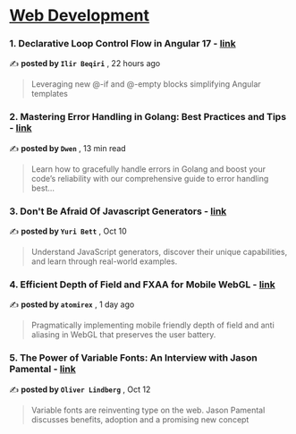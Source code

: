 
<h1><a href=https://medium.com/tag/web-development/recommended target="_blank" rel="noopener noreferrer">Web Development</a></h1>
<h3>1. Declarative Loop Control Flow in Angular 17 - <a href=https://medium.com/@lilbeqiri/declarative-loop-control-flow-in-angular-17-e48af8570f82?source=tag_recommended_feed---------0-84----------web_development----------5a92adb9_2853_4b76_9d81_8b3da61a8492------- target="_blank" rel="noopener noreferrer">link</a></h3>

✍️ **posted by `Ilir Beqiri`** <date> , 22 hours ago</date>

<blockquote>Leveraging new @-if and @-empty blocks simplifying Angular templates</blockquote>

<h3>2. Mastering Error Handling in Golang: Best Practices and Tips - <a href=https://medium.com/itnext/mastering-error-handling-in-golang-best-practices-and-tips-f6dbfbd66cdd?source=tag_recommended_feed---------1-107----------web_development----------5a92adb9_2853_4b76_9d81_8b3da61a8492------- target="_blank" rel="noopener noreferrer">link</a></h3>

✍️ **posted by `Dwen`** <date> , 13 min read</date>

<blockquote>Learn how to gracefully handle errors in Golang and boost your code’s reliability with our comprehensive guide to error handling best…</blockquote>

<h3>3. Don't Be Afraid Of Javascript Generators - <a href=https://medium.com/stackademic/dont-be-afraid-of-javascript-generators-15c998aea652?source=tag_recommended_feed---------2-85----------web_development----------5a92adb9_2853_4b76_9d81_8b3da61a8492------- target="_blank" rel="noopener noreferrer">link</a></h3>

✍️ **posted by `Yuri Bett`** <date> , Oct 10</date>

<blockquote>Understand JavaScript generators, discover their unique capabilities, and learn through real-world examples.</blockquote>

<h3>4. Efficient Depth of Field and FXAA for Mobile WebGL - <a href=https://medium.com/@atomirex/efficient-depth-of-field-and-fxaa-for-mobile-webgl-3e6daa4957d3?source=tag_recommended_feed---------3-84----------web_development----------5a92adb9_2853_4b76_9d81_8b3da61a8492------- target="_blank" rel="noopener noreferrer">link</a></h3>

✍️ **posted by `atomirex`** <date> , 1 day ago</date>

<blockquote>Pragmatically implementing mobile friendly depth of field and anti aliasing in WebGL that preserves the user battery.</blockquote>

<h3>5. The Power of Variable Fonts: An Interview with Jason Pamental - <a href=https://medium.com/ux-and-front-end-interviews/the-power-of-variable-fonts-an-interview-with-jason-pamental-a38f56c6084?source=tag_recommended_feed---------4-107----------web_development----------5a92adb9_2853_4b76_9d81_8b3da61a8492------- target="_blank" rel="noopener noreferrer">link</a></h3>

✍️ **posted by `Oliver Lindberg`** <date> , Oct 12</date>

<blockquote>Variable fonts are reinventing type on the web. Jason Pamental discusses benefits, adoption and a promising new concept</blockquote>

